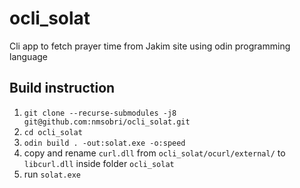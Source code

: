 # ocli_solat
Cli app to fetch prayer time from Jakim site using odin programming language

## Build instruction
1. `git clone --recurse-submodules -j8 git@github.com:nmsobri/ocli_solat.git`
2. `cd ocli_solat`
3. `odin build . -out:solat.exe -o:speed`
4. copy and rename `curl.dll` from `ocli_solat/ocurl/external/` to `libcurl.dll` inside folder `ocli_solat`
5. run `solat.exe`
